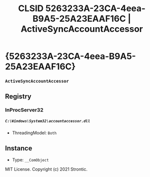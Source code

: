 ﻿---
title: "CLSID 5263233A-23CA-4eea-B9A5-25A23EAAF16C | ActiveSyncAccountAccessor"
excerpt: What is COM-Object CLSID 5263233A-23CA-4eea-B9A5-25A23EAAF16C?
---

# {5263233A-23CA-4eea-B9A5-25A23EAAF16C}

### `ActiveSyncAccountAccessor`

## Registry


### InProcServer32

##### `C:\Windows\System32\accountaccessor.dll`
* ThreadingModel: `Both`

## Instance

* Type: `__ComObject`

MIT License. Copyright (c) 2021 Strontic.


